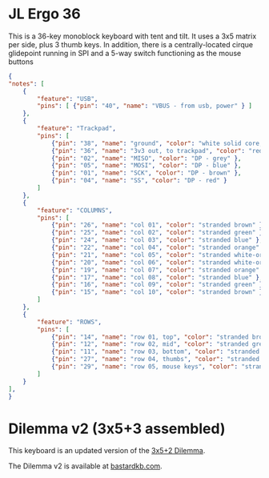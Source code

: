 # JL Ergo 36

This is a 36-key monoblock keyboard with tent and tilt. It uses a 3x5 matrix per side, plus
3 thumb keys. In addition, there is a centrally-located cirque glidepoint running in SPI and
a 5-way switch functioning as the mouse buttons

```json
{
"notes": [
    {
        "feature": "USB",
        "pins": [ {"pin": "40", "name": "VBUS - from usb, power" } ]
    },
    {
        "feature": "Trackpad",
        "pins": [
            {"pin": "38", "name": "ground", "color": "white solid core, dp white" },
            {"pin": "36", "name": "3v3 out, to trackpad", "color": "red solid core, dp black" },
            {"pin": "02", "name": "MISO", "color": "DP - grey" },
            {"pin": "05", "name": "MOSI", "color": "DP - blue" },
            {"pin": "01", "name": "SCK", "color": "DP - brown" },
            {"pin": "04", "name": "SS", "color": "DP - red" }
        ]
    },
    {
        "feature": "COLUMNS",
        "pins": [
            {"pin": "26", "name": "col 01", "color": "stranded brown" },
            {"pin": "25", "name": "col 02", "color": "stranded green" },
            {"pin": "24", "name": "col 03", "color": "stranded blue" },
            {"pin": "22", "name": "col 04", "color": "stranded orange" },
            {"pin": "21", "name": "col 05", "color": "stranded white-orange" },
            {"pin": "20", "name": "col 06", "color": "stranded white-orange" },
            {"pin": "19", "name": "col 07", "color": "stranded orange" },
            {"pin": "17", "name": "col 08", "color": "stranded blue" },
            {"pin": "16", "name": "col 09", "color": "stranded green" },
            {"pin": "15", "name": "col 10", "color": "stranded brown" }
        ]
    },
    {
        "feature": "ROWS",
        "pins": [
            {"pin": "14", "name": "row 01, top", "color": "stranded brown" },
            {"pin": "12", "name": "row 02, mid", "color": "stranded green" },
            {"pin": "11", "name": "row 03, bottom", "color": "stranded blue" },
            {"pin": "27", "name": "row 04, thumbs", "color": "stranded orange" },
            {"pin": "29", "name": "row 05, mouse keys", "color": "stranded brown" }
        ]
    }
],
}
```

# Dilemma v2 (3x5+3 assembled)

This keyboard is an updated version of the [3x5+2 Dilemma](../3x5_2/).

The Dilemma v2 is available at [bastardkb.com](https://bastardkb.com).
